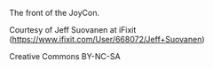 The front of the JoyCon.

Courtesy of Jeff Suovanen at iFixit
(https://www.ifixit.com/User/668072/Jeff+Suovanen)

Creative Commons BY-NC-SA
